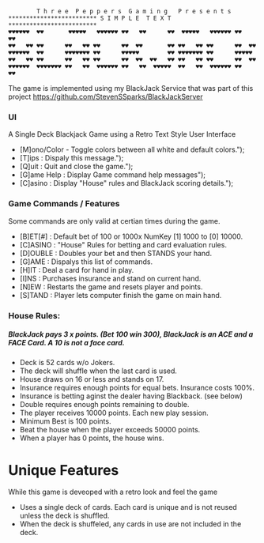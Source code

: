 ```
        T h r e e  P e p p e r s  G a m i n g   P r e s e n t s 
************************* S I M P L E  T E X T *************************
♥♥♥♥♥♥  ♥♥       ♥♥♥♥♥   ♥♥♥♥♥♥ ♥♥   ♥♥      ♥♥  ♥♥♥♥♥   ♥♥♥♥♥♥ ♥♥   ♥♥
♥♥   ♥♥ ♥♥      ♥♥   ♥♥ ♥♥      ♥♥  ♥♥       ♥♥ ♥♥   ♥♥ ♥♥      ♥♥  ♥♥
♥♥♥♥♥♥  ♥♥      ♥♥♥♥♥♥♥ ♥♥      ♥♥♥♥♥        ♥♥ ♥♥♥♥♥♥♥ ♥♥      ♥♥♥♥♥
♥♥   ♥♥ ♥♥      ♥♥   ♥♥ ♥♥      ♥♥  ♥♥  ♥♥   ♥♥ ♥♥   ♥♥ ♥♥      ♥♥  ♥♥
♥♥♥♥♥♥  ♥♥♥♥♥♥♥ ♥♥   ♥♥  ♥♥♥♥♥♥ ♥♥   ♥♥  ♥♥♥♥♥  ♥♥   ♥♥  ♥♥♥♥♥♥ ♥♥   ♥♥
```
The game is implemented using my BlackJack Service that was part of this project https://github.com/StevenSSparks/BlackJackServer

### UI
A Single Deck Blackjack Game using a Retro Text Style User Interface
 * [M]ono/Color - Toggle colors between all white and default colors.");
 * [T]ips          : Dispaly this message.");
 * [Q]uit          : Quit and close the game.");
 * [G]ame Help     : Display Game command help messages");
 * [C]asino        : Display \"House\" rules and BlackJack scoring details.");
 
 
 ### Game Commands / Features
 Some commands are only valid at certian times during the game.
* [B]ET[#]   : Default bet of 100 or 1000x NumKey [1] 1000 to [0] 10000.
* [C]ASINO   : \"House\" Rules for betting and card evaluation rules.
* [D]OUBLE   : Doubles your bet and then STANDS your hand.
* [G]AME     : Dispalys this list of commands.
* [H]IT      : Deal a card for hand in play.
* [I]NS      : Purchases insurance and stand on current hand.
* [N]EW      : Restarts the game and resets player and points.
* [S]TAND    : Player lets computer finish the game on main hand.
 
 ### House Rules:
 ##### BlackJack pays 3 x points. (Bet 100 win 300), BlackJack is an ACE and a FACE Card. A 10 is not a face card.
 * Deck is 52 cards w/o Jokers.
 * The deck will shuffle when the last card is used.
 * House draws on 16 or less and stands on 17.
 * Insurance requires enough points for equal bets. Insurance costs 100%.
 * Insurance is betting aginst the dealer having Blackback. (see below)
 * Double requires enough points remaining to double.
 * The player receives 10000 points. Each new play session.
 * Minimum Best is 100 points.
 * Beat the house when the player exceeds 50000 points.
 * When a player has 0 points, the house wins.

 # Unique Features
 While this game is deveoped with a retro look and feel the game 
 * Uses a single deck of cards. Each card is unique and is not reused unless the deck is shuffled. 
 * When the deck is shuffeled, any cards in use are not included in the deck. 
 
